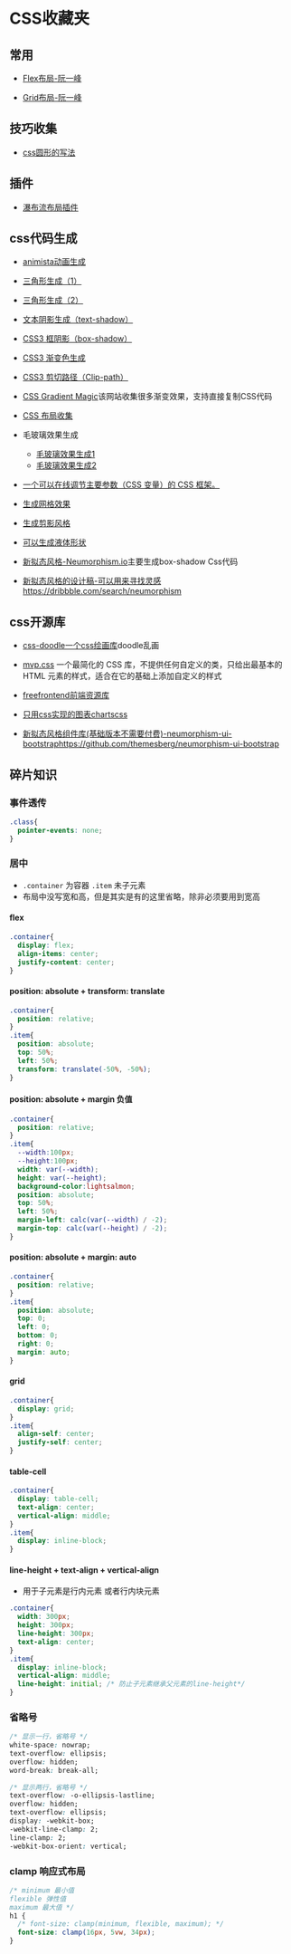 # CSS收藏夹

## 常用

* [Flex布局-阮一峰](https://www.ruanyifeng.com/blog/2015/07/flex-grammar.html)

* [Grid布局-阮一峰](http://www.ruanyifeng.com/blog/2019/03/grid-layout-tutorial.html)

## 技巧收集

* [css圆形的写法](https://cloudfour.com/thinks/css-circles/)

## 插件

* [瀑布流布局插件](https://masonry.desandro.com/)

## css代码生成

* [animista动画生成](https://animista.net/)

* [三角形生成（1）](https://www.dute.org/css-arrow)

* [三角形生成（2）](http://apps.eky.hk/css-triangle-generator/zh-hant)

* [文本阴影生成（text-shadow）](https://techbrood.com/tool?p=cg-text-shadow)

* [CSS3 框阴影（box-shadow）](https://techbrood.com/tool?p=cg-box-shadow)

* [CSS3 渐变色生成](https://techbrood.com/tool?p=gradient-generator)

* [CSS3 剪切路径（Clip-path）](https://techbrood.com/tool?p=css-clip-path)

* [CSS Gradient Magic](https://www.gradientmagic.com/browse)该网站收集很多渐变效果，支持直接复制CSS代码

* [CSS 布局收集](https://csslayout.io/)

* 毛玻璃效果生成
  * [毛玻璃效果生成1](https://glassmorphism.com/)
  * [毛玻璃效果生成2](https://zxuqian.cn/docs/tools/glassmorphism-generator)

* [一个可以在线调节主要参数（CSS 变量）的 CSS 框架。](https://cavepaint.github.io/cavepaintcss/)

* [生成网格效果](https://stripesgenerator.com/)

* [生成剪影风格](https://www.softr.io/tools/svg-wave-generator)

* [可以生成液体形状](https://www.softr.io/tools/svg-shape-generator)

* [新拟态风格-Neumorphism.io](https://neumorphism.io/)主要生成box-shadow Css代码

* [新拟态风格的设计稿-可以用来寻找灵感](https://dribbble.com/search/neumorphism)https://dribbble.com/search/neumorphism

## css开源库

* [css-doodle一个css绘画库](https://css-doodle.com/)doodle乱画

* [mvp.css](https://andybrewer.github.io/mvp/) 一个最简化的 CSS 库，不提供任何自定义的类，只给出最基本的 HTML 元素的样式，适合在它的基础上添加自定义的样式

* [freefrontend前端资源库](https://freefrontend.com/)

* [只用css实现的图表chartscss](https://chartscss.org/)

* [新拟态风格组件库(基础版本不需要付费)-neumorphism-ui-bootstrap](https://github.com/themesberg/neumorphism-ui-bootstrap)https://github.com/themesberg/neumorphism-ui-bootstrap

## 碎片知识

### 事件透传
```css
.class{
  pointer-events: none;
}
```

### 居中
* `.container` 为容器 `.item` 未子元素
* 布局中没写宽和高，但是其实是有的这里省略，除非必须要用到宽高
#### flex
```css
.container{
  display: flex;
  align-items: center;
  justify-content: center;
}
```
#### position: absolute + transform: translate 
```css
.container{
  position: relative;
}
.item{
  position: absolute;
  top: 50%;
  left: 50%;
  transform: translate(-50%, -50%);
}
```

#### position: absolute + margin 负值
```css
.container{
  position: relative;
}
.item{
  --width:100px;
  --height:100px;
  width: var(--width);
  height: var(--height);
  background-color:lightsalmon;
  position: absolute;
  top: 50%;
  left: 50%;
  margin-left: calc(var(--width) / -2);
  margin-top: calc(var(--height) / -2);
}
```

#### position: absolute + margin: auto
```css
.container{
  position: relative;
}
.item{
  position: absolute;
  top: 0;
  left: 0;
  bottom: 0;
  right: 0;
  margin: auto;
}
```

#### grid
```css
.container{
  display: grid;
}
.item{
  align-self: center;
  justify-self: center;
}
```

#### table-cell
```css
.container{
  display: table-cell;
  text-align: center;
  vertical-align: middle;
}
.item{
  display: inline-block;
}
```

#### line-height + text-align + vertical-align
* 用于子元素是行内元素 或者行内块元素
```css
.container{
  width: 300px;
  height: 300px;
  line-height: 300px;
  text-align: center;
}
.item{
  display: inline-block;
  vertical-align: middle;
  line-height: initial; /* 防止子元素继承父元素的line-height*/
}
```

### 省略号
```css
/* 显示一行，省略号 */
white-space: nowrap;
text-overflow: ellipsis;
overflow: hidden;
word-break: break-all;
 
/* 显示两行，省略号 */
text-overflow: -o-ellipsis-lastline;
overflow: hidden;
text-overflow: ellipsis;
display: -webkit-box;
-webkit-line-clamp: 2;
line-clamp: 2;
-webkit-box-orient: vertical;
```

### clamp 响应式布局
```css
/* minimum 最小值
flexible 弹性值
maximum 最大值 */
h1 {
  /* font-size: clamp(minimum, flexible, maximum); */
  font-size: clamp(16px, 5vw, 34px);
}
```